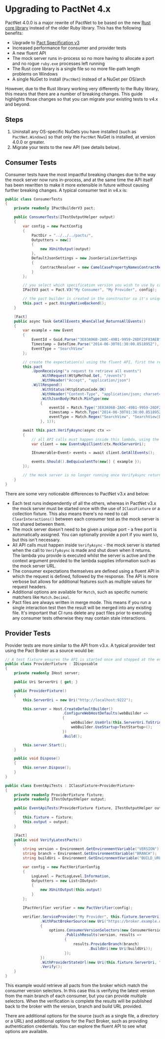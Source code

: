 Upgrading to PactNet 4.x
========================

PactNet 4.0.0 is a major rewrite of PactNet to be based on the new [Rust core library]
instead of the older Ruby library. This has the following benefits:

- Upgrade to [Pact Specification v3]
- Increased performance for consumer and provider tests
- A new fluent API
- The mock server runs in-process so no more having to allocate a port and no rogue
  `ruby.exe` processes left running
- The Rust core library is a single file so no more file-path length problems on Windows
- A single NuGet to install (`PactNet`) instead of a NuGet per OS/arch

However, due to the Rust library working very differently to the Ruby library, this means
that there are a number of breaking changes. This guide highlights those changes so that
you can migrate your existing tests to v4.x and beyond.

Steps
-----

1. Uninstall any OS-specific NuGets you have installed (such as `PactNet.Windows`) so that
   only the `PactNet` NuGet is installed, at version 4.0.0 or greater.
2. Migrate your tests to the new API (see details below).

Consumer Tests
--------------

Consumer tests have the most impactful breaking changes due to the way the mock server now
runs in-process, and at the same time the API itself has been rewritten to make it more
extensible in future without causing further breaking changes. A typical consumer test in
v4.x is:

```csharp
public class ConsumerTests
{
    private readonly IPactBuilderV3 pact;

    public ConsumerTests(ITestOutputHelper output)
    {
        var config = new PactConfig
        {
            PactDir = "../../../pacts/",
            Outputters = new[]
            {
                new XUnitOutput(output)
            },
            DefaultJsonSettings = new JsonSerializerSettings
            {
                ContractResolver = new CamelCasePropertyNamesContractResolver()
            }
        };

        // you select which specification version you wish to use by calling either V2 or V3
        IPactV3 pact = Pact.V3("My Consumer", "My Provider", config);

        // the pact builder is created in the constructor so it's unique to each test
        this.pact = pact.UsingNativeBackend();
    }

    [Fact]
    public async Task GetAllEvents_WhenCalled_ReturnsAllEvents()
    {
        var example = new Event
        {
            EventId = Guid.Parse("3E83A96B-2A0C-49B1-9959-26DF23F83AEB"),
            Timestamp = DateTime.Parse("2014-06-30T01:38:00.8518952"),
            EventType = "SearchView"
        };

        // create the expectation(s) using the fluent API, first the request and then the response
        this.pact
            .UponReceiving("a request to retrieve all events")
                .WithRequest(HttpMethod.Get, "/events")
                .WithHeader("Accept", "application/json")
            .WillRespond()
                .WithStatus(HttpStatusCode.OK)
                .WithHeader("Content-Type", "application/json; charset=utf-8")
                .WithJsonBody(Match.MinType(new
                {
                    eventId = Match.Type("3E83A96B-2A0C-49B1-9959-26DF23F83AEB"),
                    timestamp = Match.Type("2014-06-30T01:38:00.8518952"),
                    eventType = Match.Regex("SearchView", "SearchView|DetailsView")
                }, 1));

        await this.pact.VerifyAsync(async ctx =>
        {
            // all API calls must happen inside this lambda, using the URL provided by the context argument
            var client = new EventsApiClient(ctx.MockServerUri);

            IEnumerable<Event> events = await client.GetAllEvents();

            events.Should().BeEquivalentTo(new[] { example });
        });

        // the mock server is no longer running once VerifyAsync returns
    }
}
```

There are some very noticeable differences to PactNet v3.x and below:

- Each test runs independently of all the others, whereas in PactNet v3.x the mock server must
  be started once with the use of `IClassFixture` or a collection fixture. This also means there's
  no need to call `ClearInteractions()` between each consumer test as the mock server is not shared
  between them.
- The mock server doesn't need to be given a unique port - a free port is automatically assigned.
  You can optionally provide a port if you want to, but this isn't necessary.
- All API calls must happen inside `VerifyAsync` - the mock server is started when the call to
  `VerifyAsync` is made and shut down when it returns. The lambda you provide is executed whilst
  the server is active and the context argument provided to the lambda supplies information such
  as the mock server URL.
- The consumer expectations themselves are defined using a fluent API in which the request is
  defined, followed by the response. The API is more verbose but allows for additional features
  such as multiple values for request headers.
- Additional options are available for `Match`, such as specific numeric matchers like `Match.Decimal`.
- Pact files are always written in merge mode. This means if you run a single interaction test
  then the result will be merged into any existing file. It's important that CI runs delete any
  pact files prior to executing any consumer tests otherwise they may contain stale interactions.

Provider Tests
--------------

Provider tests are more similar to the API from v3.x. A typical provider test using the Pact Broker
as a source would be:

```csharp
// A test fixture ensures the API is started once and stopped at the end of the test run
public class ProviderFixture : IDisposable
{
    private readonly IHost server;

    public Uri ServerUri { get; }

    public ProviderFixture()
    {
        this.ServerUri = new Uri("http://localhost:9222");

        this.server = Host.CreateDefaultBuilder()
                          .ConfigureWebHostDefaults(webBuilder =>
                          {
                              webBuilder.UseUrls(this.ServerUri.ToString());
                              webBuilder.UseStartup<TestStartup>();
                          })
                          .Build();

        this.server.Start();
    }

    public void Dispose()
    {
        this.server.Dispose();
    }
}

public class EventApiTests : IClassFixture<ProviderFixture>
{
    private readonly ProviderFixture fixture;
    private readonly ITestOutputHelper output;

    public EventApiTests(ProviderFixture fixture, ITestOutputHelper output)
    {
        this.fixture = fixture;
        this.output = output;
    }

    [Fact]
    public void VerifyLatestPacts()
    {
        string version = Environment.GetEnvironmentVariable("VERSION");
        string branch = Environment.GetEnvironmentVariable("BRANCH");
        string buildUri = Environment.GetEnvironmentVariable("BUILD_URL");

        var config = new PactVerifierConfig
        {
            LogLevel = PactLogLevel.Information,
            Outputters = new List<IOutput>
            {
                new XUnitOutput(this.output)
            }
        };

        IPactVerifier verifier = new PactVerifier(config);

        verifier.ServiceProvider("My Provider", this.fixture.ServerUri)
                .WithPactBrokerSource(new Uri("https://broker.example.org"), options =>
                {
                    options.ConsumerVersionSelectors(new ConsumerVersionSelector { MainBranch = true, Latest = true })
                           .PublishResults(version, results =>
                           {
                               results.ProviderBranch(branch)
                                      .BuildUri(new Uri(buildUri));
                           });
                })
                .WithProviderStateUrl(new Uri(this.fixture.ServerUri, "/provider-states"))
                .Verify();
    }
}
```

This example would retrieve all pacts from the broker which match the consumer version selectors. In this case
this is verifying the latest version from the main branch of each consumer, but you can provide multiple selectors.
When the verification is complete the results will be published back to the broker with the version, branch and
build URL provided.

There are additional options for the source (such as a single file, a directory or a URL) and additional
options for the Pact Broker, such as providing authentication credentials. You can explore the fluent API
to see what options are available.

[Rust core library]: https://github.com/pact-foundation/pact-reference
[Pact Specification v3]: https://github.com/pact-foundation/pact-specification/tree/version-3

